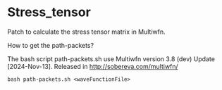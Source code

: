 # Stress_tensor
Patch to calculate the stress tensor matrix in Multiwfn.

How to get the path-packets?

The bash script path-packets.sh use Multiwfn version 3.8 (dev) Update [2024-Nov-13]. Released in http://sobereva.com/multiwfn/

```
bash path-packets.sh <waveFunctionFile>
